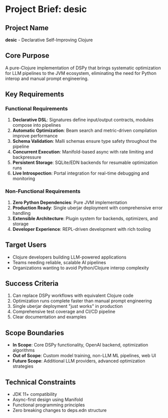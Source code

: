 # Project Brief: desic

## Project Name
**desic** - Declarative Self-Improving Clojure

## Core Purpose
A pure-Clojure implementation of DSPy that brings systematic optimization for LLM pipelines to the JVM ecosystem, eliminating the need for Python interop and manual prompt engineering.

## Key Requirements

### Functional Requirements
1. **Declarative DSL**: Signatures define input/output contracts, modules compose into pipelines
2. **Automatic Optimization**: Beam search and metric-driven compilation improve performance
3. **Schema Validation**: Malli schemas ensure type safety throughout the pipeline
4. **Concurrent Execution**: Manifold-based async with rate limiting and backpressure
5. **Persistent Storage**: SQLite/EDN backends for resumable optimization runs
6. **Live Introspection**: Portal integration for real-time debugging and monitoring

### Non-Functional Requirements
1. **Zero Python Dependencies**: Pure JVM implementation
2. **Production Ready**: Single uberjar deployment with comprehensive error handling
3. **Extensible Architecture**: Plugin system for backends, optimizers, and storage
4. **Developer Experience**: REPL-driven development with rich tooling

## Target Users
- Clojure developers building LLM-powered applications
- Teams needing reliable, scalable AI pipelines
- Organizations wanting to avoid Python/Clojure interop complexity

## Success Criteria
1. Can replace DSPy workflows with equivalent Clojure code
2. Optimization runs complete faster than manual prompt engineering
3. Single uberjar deployment "just works" in production
4. Comprehensive test coverage and CI/CD pipeline
5. Clear documentation and examples

## Scope Boundaries
- **In Scope**: Core DSPy functionality, OpenAI backend, optimization algorithms
- **Out of Scope**: Custom model training, non-LLM ML pipelines, web UI
- **Future Scope**: Additional LLM providers, advanced optimization strategies

## Technical Constraints
- JDK 11+ compatibility
- Async-first design using Manifold
- Functional programming principles
- Zero breaking changes to deps.edn structure
